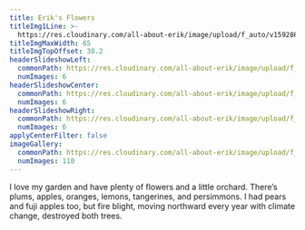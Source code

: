 ```yaml
---
title: Erik's Flowers
titleImg1Line: >-
  https://res.cloudinary.com/all-about-erik/image/upload/f_auto/v1592864793/Archives/06.%20Eriks%20Flowers/eriks_flowers.png
titleImgMaxWidth: 65
titleImgTopOffset: 38.2
headerSlideshowLeft:
  commonPath: https://res.cloudinary.com/all-about-erik/image/upload/f_auto/v1592864785/Archives/06.%20Eriks%20Flowers/header-slideshows/1.%20left/eriks-flowers_slideshow-left_
  numImages: 6
headerSlideshowCenter:
  commonPath: https://res.cloudinary.com/all-about-erik/image/upload/f_auto/v1592864786/Archives/06.%20Eriks%20Flowers/header-slideshows/2.%20center/eriks-flowers_slideshow-center_
  numImages: 6
headerSlideshowRight:
  commonPath: https://res.cloudinary.com/all-about-erik/image/upload/f_auto/v1592864788/Archives/06.%20Eriks%20Flowers/header-slideshows/3.%20right/eriks-flowers_slideshow-right_
  numImages: 6
applyCenterFilter: false
imageGallery:
  commonPath: https://res.cloudinary.com/all-about-erik/image/upload/f_auto/Archives/06.%20Eriks%20Flowers/gallery/eriks-flowers_gallery-img_
  numImages: 110
---
```

I love my garden and have plenty of flowers and a little orchard. There’s plums, apples, oranges, lemons, tangerines, and persimmons. I had pears and fuji apples too, but fire blight, moving northward every year with climate change, destroyed both trees.